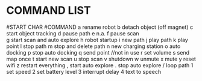 # COMMAND LIST

#START CHAR       #COMMAND
     a            rename robot
     b            detach object (off magnet)
     c            start object tracking
     d            pause path
     e            n.a.
     f            pause scan           
     g            start scan and auto explore
     h            robot startup
     i            new path
     j            play path
     k            play point
     l            stop path
     m            stop and delete path
     n            new charging station
     o            auto docking
     p            stop auto docking
     q            send point  //not in use
     r            set volume
     s            send map once
     t            start new scan
     u            stop scan
     v            shutdown
     w            unmute
     x            mute
     y            reset wifi
     z            restart everything
     ,            start auto explore
     .            stop auto explore
     /            loop path
     1            set speed
     2            set battery level
     3            interrupt delay
     4            text to speech
